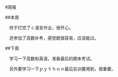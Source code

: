 #周报　　

##本周　　

　终于打完了ｃ语言作业，很开心。

　还参加了高数补考，感觉题很容易，应该能过。

##下周

　学习一下高数和英语，准备最后的期末考试。

　另外要学习一下ｐｙｔｈｏｎ最后实训要用到，很重要。
